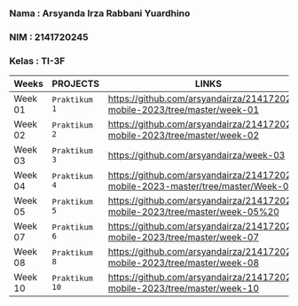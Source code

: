 ### Nama  : Arsyanda Irza Rabbani Yuardhino
### NIM   : 2141720245
### Kelas : TI-3F

|Weeks           |PROJECTS                       |LINKS                        |
|----------------|-------------------------------|-----------------------------|
|Week 01         |`Praktikum 1`|https://github.com/arsyandairza/2141720245-mobile-2023/tree/master/week-01      
|Week 02         |`Praktikum 2`|https://github.com/arsyandairza/2141720245-mobile-2023/tree/master/week-02|   
|Week 03         |`Praktikum 3`|https://github.com/arsyandairza/week-03|             
|Week 04         |`Praktikum 4`|https://github.com/arsyandairza/2141720245-mobile-2023-master/tree/master/Week-04|                             
|Week 05         |`Praktikum 5`|https://github.com/arsyandairza/2141720245-mobile-2023/tree/master/week-05%20|                               |
|Week 07         |`Praktikum 6`|https://github.com/arsyandairza/2141720245-mobile-2023/tree/master/week-07|
|Week 08         |`Praktikum 8`|https://github.com/arsyandairza/2141720245-mobile-2023/tree/master/week-08|
|Week 10         |`Praktikum 10`|https://github.com/arsyandairza/2141720245-mobile-2023/tree/master/week-10|

